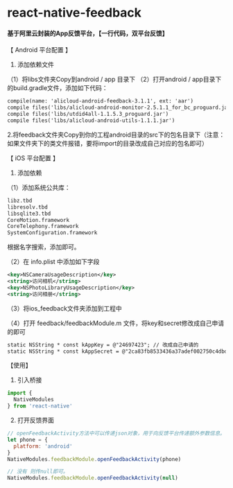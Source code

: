 # react-native-feedback

#### 基于阿里云封装的App反馈平台，【一行代码，双平台反馈】


【 Android 平台配置 】

1. 添加依赖文件

（1）将libs文件夹Copy到android / app 目录下
（2）打开android / app目录下的build.gradle文件，添加如下代码：

```xml
compile(name: 'alicloud-android-feedback-3.1.1', ext: 'aar')  
compile files('libs/alicloud-android-monitor-2.5.1.1_for_bc_proguard.jar')  
compile files('libs/utdid4all-1.1.5.3_proguard.jar')  
compile files('libs/alicloud-android-utils-1.1.1.jar') 
```

2.将feedback文件夹Copy到你的工程android目录的src下的包名目录下（注意：如果文件夹下的类文件报错，要将import的目录改成自己对应的包名即可）


【 iOS 平台配置 】

1. 添加依赖

（1）添加系统公共库：
```xml
libz.tbd  
libresolv.tbd  
libsqlite3.tbd  
CoreMotion.framework  
CoreTelephony.framework  
SystemConfiguration.framework  
```
根据名字搜索，添加即可。

（2）在 info.plist 中添加如下字段
```xml
<key>NSCameraUsageDescription</key>  
<string>访问相机</string>  
<key>NSPhotoLibraryUsageDescription</key>  
<string>访问相册</string>  
```
（3）将ios_feedback文件夹添加到工程中

（4）打开 feedback/feedbackModule.m 文件，将key和secret修改成自己申请的即可
```xml
static NSString * const kAppKey = @"24697423"; // 改成自己申请的
static NSString * const kAppSecret = @"2ca83fb8533436a37adef002750c4dbd";// 改成自己申请的
```


【使用】

1. 引入桥接
```javascript
import {  
  NativeModules  
} from 'react-native'  
```

2. 打开反馈界面
```javascript
// openFeedbackActivity方法中可以传递json对象，用于向反馈平台传递额外参数信息。例如，传递设备信息：
let phone = {
  platform: 'android'
}
NativeModules.feedbackModule.openFeedbackActivity(phone) 

// 没有 则传null即可。
NativeModules.feedbackModule.openFeedbackActivity(null) 
```
